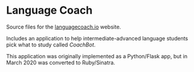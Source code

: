 # Language Coach

Source files for the [languagecoach.io](http://www.languagecoach.io)
website.

Includes an application to help intermediate-advanced language
students pick what to study called *CoachBot*.

This application was originally implemented as a Python/Flask app, but
in March 2020 was converted to Ruby/Sinatra.
